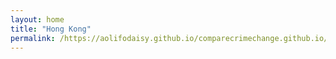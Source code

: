 ```yaml
---
layout: home
title: "Hong Kong"
permalink: /https://aolifodaisy.github.io/comparecrimechange.github.io/Hong Kong/
---
```

